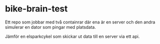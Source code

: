 # bike-brain-test

Ett repo som jobbar med två containrar där ena är en server och den andra simulerar en dator som pingar med platsdata.

Jämför en elsparkcykel som skickar ut data till en server via ett api.
